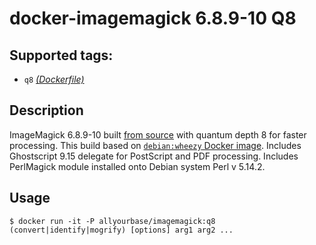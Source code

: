 # docker-imagemagick 6.8.9-10 Q8

## Supported tags:
* `q8` [_(Dockerfile)_](https://github.com/AllYourBase/docker-imagemagick/blob/master/6.8.9-10_q8/Dockerfile)

## Description
ImageMagick 6.8.9-10 built [from source](http://www.imagemagick.org/script/install-source.php#unix) with quantum depth 8 for faster processing. This build based on [`debian:wheezy` Docker image](https://registry.hub.docker.com/u/library/debian/). Includes Ghostscript 9.15 delegate for PostScript and PDF processing. Includes PerlMagick module installed onto Debian system Perl v 5.14.2.

## Usage
````
$ docker run -it -P allyourbase/imagemagick:q8 (convert|identify|mogrify) [options] arg1 arg2 ...
````
